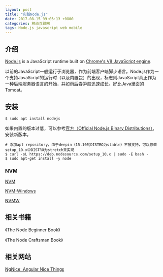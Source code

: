 ```yaml
---
layout: post
title: "实践Node.js"
date: 2017-08-15 09:03:13 +0800
categories: 移动互联网
tags: Node.js javascript web mobile
---
```


## 介绍

[Node.js](https://nodejs.org) is a JavaScript runtime built on [Chrome's V8 JavaScript engine](https://developers.google.com/v8/).

以前的JavaScript一般运行于浏览器，作为前端客户端脚步语言。Node.js作为一个支持JavaScript的运行时（以及内置包）的出现，标志则JavaScript真正作为一种后端服务器语言的开始，并如雨后春笋般迅速成长。好比Java里面的Tomcat。

## 安装

```shell
$ sudo apt install nodejs
```

如果内置的版本过低，可以参考[官方（Official Node.js Binary Distributions）](https://github.com/nodesource/distributions/blob/master/README.md)，安装新版本。

```shell
# 添加apt repository，由于deepin（15.10的DISTRO为stable）不被支持，可以修改setup_10.x中DISTRO为stretch来实现
$ curl -sL https://deb.nodesource.com/setup_10.x | sudo -E bash -
$ sudo apt-get install -y node
```

### NVM

[NVM](https://github.com/nvm-sh/nvm)

[NVM-Windows](https://github.com/coreybutler/nvm-windows)

[NVMW](https://github.com/hakobera/nvmw)

## 相关书籍

《The Node Beginner Book》

《The Node Craftsman Book》

## 相关网站

[NgNice: Angular Nice Things](http://www.ngnice.com/)